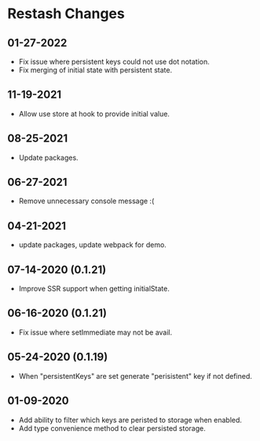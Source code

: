 # Restash Changes

## 01-27-2022

- Fix issue where persistent keys could not use dot notation.
- Fix merging of initial state with persistent state.

## 11-19-2021

- Allow use store at hook to provide initial value.

## 08-25-2021

- Update packages.

## 06-27-2021

- Remove unnecessary console message :(

## 04-21-2021

- update packages, update webpack for demo.

## 07-14-2020 (0.1.21)

- Improve SSR support when getting initialState.

## 06-16-2020 (0.1.21)

- Fix issue where setImmediate may not be avail.

## 05-24-2020 (0.1.19)

- When "persistentKeys" are set generate "perisistent" key if not defined.

## 01-09-2020

- Add ability to filter which keys are peristed to storage when enabled.
- Add type convenience method to clear persisted storage.